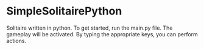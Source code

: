 # SimpleSolitairePython

Solitaire written in python. To get started, run the main.py file. The gameplay will be activated. By typing the appropriate keys, you can perform actions.
